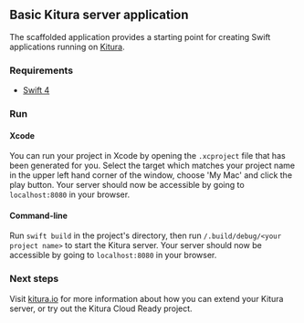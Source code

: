 ## Basic Kitura server application ##

The scaffolded application provides a starting point for creating Swift applications running on [Kitura](http://www.kitura.io/).

### Requirements
* [Swift 4](https://swift.org/download/)

### Run
#### Xcode
You can run your project in Xcode by opening the `.xcproject` file that has been generated for you. Select the target  which matches your project name in the upper left hand corner of the window, choose 'My Mac' and click the play button. Your server should now be accessible by going to `localhost:8080` in your browser.

#### Command-line
Run `swift build` in the project's directory, then run `/.build/debug/<your project name>` to start the Kitura server. Your server should now be accessible by going to `localhost:8080` in your browser.

### Next steps
Visit [kitura.io](http://www.kitura.io/) for more information about how you can extend your Kitura server, or try out the Kitura Cloud Ready project.
